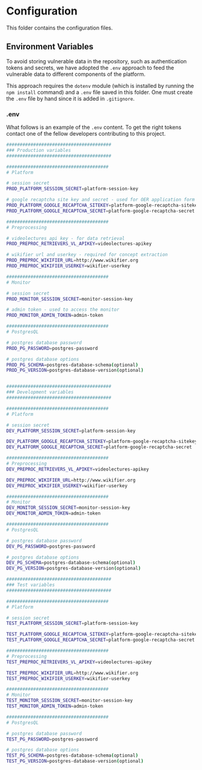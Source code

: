# Configuration

This folder contains the configuration files.

## Environment Variables

To avoid storing vulnerable data in the repository, such as authentication tokens
and secrets, we have adopted the `.env` approach to feed the vulnerable data to
different components of the platform.

This approach requires the `dotenv` module (which is installed by running the
`npm install` command) and a `.env` file saved in this folder. One must create the
`.env` file by hand since it is added in `.gitignore`.

### .env
What follows is an example of the `.env` content. To get the right tokens contact
one of the fellow developers contributing to this project.

```bash
#######################################
### Production variables
#######################################

######################################
# Platform

# session secret
PROD_PLATFORM_SESSION_SECRET=platform-session-key

# google recaptcha site key and secret - used for OER application form
PROD_PLATFORM_GOOGLE_RECAPTCHA_SITEKEY=platform-google-recaptcha-sitekey
PROD_PLATFORM_GOOGLE_RECAPTCHA_SECRET=platform-google-recaptcha-secret

######################################
# Preprocessing

# videolectures api key - for data retrieval
PROD_PREPROC_RETRIEVERS_VL_APIKEY=videolectures-apikey

# wikifier url and userkey - required for concept extraction
PROD_PREPROC_WIKIFIER_URL=http://www.wikifier.org
PROD_PREPROC_WIKIFIER_USERKEY=wikifier-userkey

######################################
# Monitor

# session secret
PROD_MONITOR_SESSION_SECRET=monitor-session-key

# admin token - used to access the monitor
PROD_MONITOR_ADMIN_TOKEN=admin-token

######################################
# PostgresQL

# postgres database password
PROD_PG_PASSWORD=postgres-password

# postgres database options
PROD_PG_SCHEMA=postgres-database-schema(optional)
PROD_PG_VERSION=postgres-database-version(optional)


#######################################
### Development variables
#######################################

######################################
# Platform

# session secret
DEV_PLATFORM_SESSION_SECRET=platform-session-key

DEV_PLATFORM_GOOGLE_RECAPTCHA_SITEKEY=platform-google-recaptcha-sitekey
DEV_PLATFORM_GOOGLE_RECAPTCHA_SECRET=platform-google-recaptcha-secret

######################################
# Preprocessing
DEV_PREPROC_RETRIEVERS_VL_APIKEY=videolectures-apikey

DEV_PREPROC_WIKIFIER_URL=http://www.wikifier.org
DEV_PREPROC_WIKIFIER_USERKEY=wikifier-userkey

######################################
# Monitor
DEV_MONITOR_SESSION_SECRET=monitor-session-key
DEV_MONITOR_ADMIN_TOKEN=admin-token

######################################
# PostgresQL

# postgres database password
DEV_PG_PASSWORD=postgres-password

# postgres database options
DEV_PG_SCHEMA=postgres-database-schema(optional)
DEV_PG_VERSION=postgres-database-version(optional)

#######################################
### Test variables
#######################################

######################################
# Platform

# session secret
TEST_PLATFORM_SESSION_SECRET=platform-session-key

TEST_PLATFORM_GOOGLE_RECAPTCHA_SITEKEY=platform-google-recaptcha-sitekey
TEST_PLATFORM_GOOGLE_RECAPTCHA_SECRET=platform-google-recaptcha-secret

######################################
# Preprocessing
TEST_PREPROC_RETRIEVERS_VL_APIKEY=videolectures-apikey

TEST_PREPROC_WIKIFIER_URL=http://www.wikifier.org
TEST_PREPROC_WIKIFIER_USERKEY=wikifier-userkey

######################################
# Monitor
TEST_MONITOR_SESSION_SECRET=monitor-session-key
TEST_MONITOR_ADMIN_TOKEN=admin-token

######################################
# PostgresQL

# postgres database password
TEST_PG_PASSWORD=postgres-password

# postgres database options
TEST_PG_SCHEMA=postgres-database-schema(optional)
TEST_PG_VERSION=postgres-database-version(optional)
```

